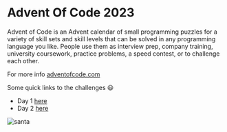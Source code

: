 # Advent Of Code 2023

Advent of Code is an Advent calendar of small programming puzzles for a variety of skill sets and skill levels that can be solved in any programming language you like. People use them as interview prep, company training, university coursework, practice problems, a speed contest, or to challenge each other.

For more info [adventofcode.com](https://adventofcode.com/)

Some quick links to the challenges :smiley: 
- Day 1 [here](https://github.com/BeerensJian/Advent-of-Code/tree/main/day1)
- Day 2 [here](https://github.com/Alexandra2888/Advent-Of-Code2023/tree/main/2)

![santa](https://media.tenor.com/KRiNKt1bbsUAAAAC/ho-ho-santa-claus.gif)
